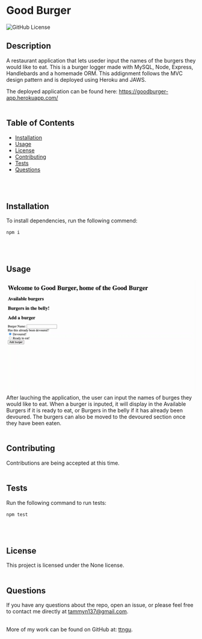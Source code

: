 # Good Burger
  ![GitHub License](https://img.shields.io/badge/License-None-blue)

  ## Description
  A restaurant application that lets useder input the names of the burgers they would like to eat. This is a burger logger made with MySQL, Node, Express, Handlebards and a homemade ORM. This addignment follows the MVC design pattern and is deployed using Heroku and JAWS.

  The deployed application can be found here:
  https://goodburger-app.herokuapp.com/
  <br>
  <br>

  ## Table of Contents
  * [Installation](#Installation)
  * [Usage](#Usage)
  * [License](#License)
  * [Contributing](#Contributing)
  * [Tests](#Tests)
  * [Questions](#Questions)
 <br>
 <br>

  ## Installation
  To install dependencies, run the following commend:
```
npm i
```

  <br>
  <br>

  ## Usage
  ![Alt Text](./assets/BurgerDemo.gif)
  After lauching the application, the user can input the names of burges they would like to eat. When a burger is inputed, it will display in the Available Burgers if it is ready to eat, or Burgers in the belly if it has already been devoured. The burgers can also be moved to the devoured section once they have been eaten.
  <br>
  <br>

  ## Contributing 
  Contributions are being accepted at this time.
  <br>
  <br>

  ## Tests
  Run the following command to run tests:
```
npm test
```

  <br>
  <br>

  ## License
  This project is licensed under the None license.
  <br>
  <br>

  ## Questions
  If you have any questions about the repo, open an issue, or please feel free to contact me directly at tammyn137@gmail.com. 
  <br>
  <br>
  
  More of my work can be found on GitHub at: [ttngu](https://github.com/ttngu/).